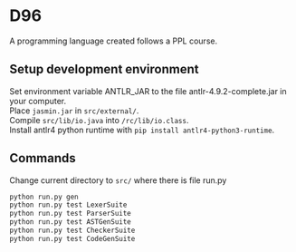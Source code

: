 # D96
A programming language created follows a PPL course.

## Setup development environment
Set environment variable ANTLR_JAR to the file antlr-4.9.2-complete.jar in your computer.  
Place `jasmin.jar` in `src/external/`.  
Compile `src/lib/io.java` into `/rc/lib/io.class`.  
Install antlr4 python runtime with `pip install antlr4-python3-runtime`.  

## Commands
Change current directory to `src/` where there is file run.py
```txt
python run.py gen
python run.py test LexerSuite
python run.py test ParserSuite
python run.py test ASTGenSuite
python run.py test CheckerSuite
python run.py test CodeGenSuite
```
